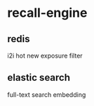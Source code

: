 # recall-engine

## redis
i2i
hot
new
exposure filter

## elastic search
full-text search
embedding


